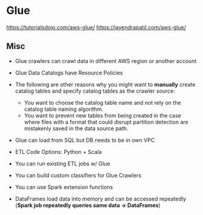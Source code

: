 # Glue

https://tutorialsdojo.com/aws-glue/
https://jayendrapatil.com/aws-glue/

## Misc

- Glue crawlers can crawl data in different AWS region or another account

- Glue Data Catalogs have Resource Policies

- The following are other reasons why you might want to **manually** create catalog tables and specify catalog tables as the crawler source:

  - You want to choose the catalog table name and not rely on the catalog table naming algorithm.
  - You want to prevent new tables from being created in the case where files with a format that could disrupt partition detection are mistakenly saved in the data source path.

- Glue can load from SQL but DB needs to be in own VPC

- ETL Code Options: Python + Scala

- You can run existing ETL jobs w/ Glue

- You can build custom classifiers for Glue Crawlers

- You can use Spark extension functions

- DataFrames load data into memory and can be accessed repeatedly (**Spark job repeatedly queries same data &rarr; DataFrames**)

  

  

  
